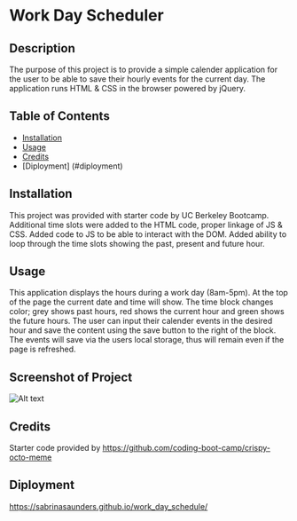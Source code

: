 # Work Day Scheduler

## Description

The purpose of this project is to provide a simple calender application for the user to be able to save their hourly events for the current day. The application runs HTML & CSS in the browser powered by jQuery.


## Table of Contents 

- [Installation](#installation)
- [Usage](#usage)
- [Credits](#credits)
- [Diployment] (#diployment)

## Installation
This project was provided with starter code by UC Berkeley Bootcamp. Additional time slots were added to the HTML code, proper linkage of JS & CSS. Added code to JS to be able to interact with the DOM. Added ability to loop through the time slots showing the past, present and future hour.

## Usage
This application displays the hours during a work day (8am-5pm). At the top of the page the current date and time will show. The time block changes color; grey shows past hours, red shows the current hour and green shows the future hours. The user can input their calender events in the desired hour and save the content using the save button to the right of the block. The events will save via the users local storage, thus will remain even if the page is refreshed.

## Screenshot of Project
![Alt text](<assets/images/Screenshot 2024-03-16 at 2.01.11 PM.png>)


## Credits

Starter code provided by https://github.com/coding-boot-camp/crispy-octo-meme

## Diployment
https://sabrinasaunders.github.io/work_day_schedule/
